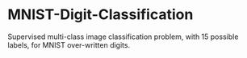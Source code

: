 # MNIST-Digit-Classification
Supervised multi-class image classification problem, with 15 possible labels, for MNIST over-written digits.  
